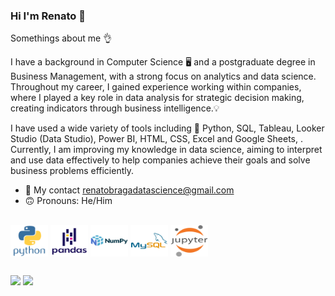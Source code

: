 ### Hi I'm Renato 🖖

Somethings about me 👌

I have a background in Computer Science 🖥️ and a postgraduate degree in Business Management, with a strong focus on analytics and data science. Throughout my career, I gained experience working within companies, where I played a key role in data analysis for strategic decision making, creating indicators through business intelligence.💡

I have used a wide variety of tools including 🐍 Python, SQL, Tableau, Looker Studio (Data Studio), Power BI, HTML, CSS, Excel and Google Sheets, . Currently, I am improving my knowledge in data science, aiming to interpret and use data effectively to help companies achieve their goals and solve business problems efficiently.

- 📧 My contact renatobragadatascience@gmail.com
- 🙃 Pronouns: He/Him


<div style="display: inline_block"><br>
  <img align="center" alt="Re-Python" height="50" width="60" src="https://raw.githubusercontent.com/reguitads/reguitads/main/icons/python-original-wordmark.svg">
  <img align="center" alt="Re-Pandas" height="50" width="60" src="https://raw.githubusercontent.com/reguitads/reguitads/main/icons/pandas-original-wordmark.svg">
  <img align="center" alt="Re-Numpy" height="50" width="60" src="https://raw.githubusercontent.com/reguitads/reguitads/main/icons/numpy-original-wordmark.svg">
  <img align="center" alt="Re-Mysql" height="50" width="60" src="https://raw.githubusercontent.com/reguitads/reguitads/main/icons/mysql-original-wordmark.svg">
  <img align="center" alt="Re-Jupyter" height="50" width="60" src="https://raw.githubusercontent.com/reguitads/reguitads/main/icons/jupyter-original-wordmark.svg"> 
</div>
  
  ##
 
<div> 
  <a href="https://www.youtube.com/channel/UCOI7qeP7UrzwgT-dq0V8zuQ" target="_blank"><img src="https://img.shields.io/badge/YouTube-FF0000?style=for-the-badge&logo=youtube&logoColor=white" target="_blank"></a>
  <a href="https://www.linkedin.com/in/renato-braga-b9713037/" target="_blank"><img src="https://img.shields.io/badge/-LinkedIn-%230077B5?style=for-the-badge&logo=linkedin&logoColor=white" target="_blank"></a>   
</div>
